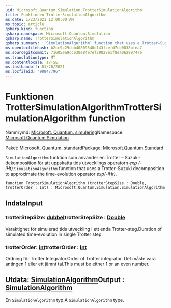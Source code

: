 ```yaml
---
uid: Microsoft.Quantum.Simulation.TrotterSimulationAlgorithm
title: Funktionen TrotterSimulationAlgorithm
ms.date: 1/23/2021 12:00:00 AM
ms.topic: article
qsharp.kind: function
qsharp.namespace: Microsoft.Quantum.Simulation
qsharp.name: TrotterSimulationAlgorithm
qsharp.summary: '`SimulationAlgorithm` function that uses a Trotter–Suzuki decomposition to approximate the time-evolution operator _exp(-iHt)_.'
ms.openlocfilehash: b2cc9c29cbb40809540d143fcefd7cb0838bfea7
ms.sourcegitcommit: 71605ea9cc630e84e7ef29027e1f0ea06299747e
ms.translationtype: MT
ms.contentlocale: sv-SE
ms.lasthandoff: 01/26/2021
ms.locfileid: "98847796"
---
```

# <a name="trottersimulationalgorithm-function"></a><span data-ttu-id="d3f29-102">Funktionen TrotterSimulationAlgorithm</span><span class="sxs-lookup"><span data-stu-id="d3f29-102">TrotterSimulationAlgorithm function</span></span>

<span data-ttu-id="d3f29-103">Namnrymd: [Microsoft. Quantum. simulering](xref:Microsoft.Quantum.Simulation)</span><span class="sxs-lookup"><span data-stu-id="d3f29-103">Namespace: [Microsoft.Quantum.Simulation](xref:Microsoft.Quantum.Simulation)</span></span>

<span data-ttu-id="d3f29-104">Paket: [Microsoft. Quantum. standard](https://nuget.org/packages/Microsoft.Quantum.Standard)</span><span class="sxs-lookup"><span data-stu-id="d3f29-104">Package: [Microsoft.Quantum.Standard](https://nuget.org/packages/Microsoft.Quantum.Standard)</span></span>


<span data-ttu-id="d3f29-105">`SimulationAlgorithm` funktion som använder en Trotter – Suzuki-dekomposition för att uppskatta tids utvecklings operatorn _exp (-iHt)_.</span><span class="sxs-lookup"><span data-stu-id="d3f29-105">`SimulationAlgorithm` function that uses a Trotter–Suzuki decomposition to approximate the time-evolution operator _exp(-iHt)_.</span></span>

```qsharp
function TrotterSimulationAlgorithm (trotterStepSize : Double, trotterOrder : Int) : Microsoft.Quantum.Simulation.SimulationAlgorithm
```


## <a name="input"></a><span data-ttu-id="d3f29-106">Indata</span><span class="sxs-lookup"><span data-stu-id="d3f29-106">Input</span></span>

### <a name="trotterstepsize--double"></a><span data-ttu-id="d3f29-107">trotterStepSize: [dubbel](xref:microsoft.quantum.lang-ref.double)</span><span class="sxs-lookup"><span data-stu-id="d3f29-107">trotterStepSize : [Double](xref:microsoft.quantum.lang-ref.double)</span></span>

<span data-ttu-id="d3f29-108">Varaktighet för simulerad tids utveckling i ett enda Trotter-steg.</span><span class="sxs-lookup"><span data-stu-id="d3f29-108">Duration of simulated time-evolution in single Trotter step.</span></span>


### <a name="trotterorder--int"></a><span data-ttu-id="d3f29-109">trotterOrder: [int](xref:microsoft.quantum.lang-ref.int)</span><span class="sxs-lookup"><span data-stu-id="d3f29-109">trotterOrder : [Int](xref:microsoft.quantum.lang-ref.int)</span></span>

<span data-ttu-id="d3f29-110">Ordning för Trotter Integrator.</span><span class="sxs-lookup"><span data-stu-id="d3f29-110">Order of Trotter integrator.</span></span> <span data-ttu-id="d3f29-111">Det måste vara antingen 1 eller ett jämnt tal.</span><span class="sxs-lookup"><span data-stu-id="d3f29-111">This must be either 1 or an even number.</span></span>



## <a name="output--simulationalgorithm"></a><span data-ttu-id="d3f29-112">Utdata: [SimulationAlgorithm](xref:Microsoft.Quantum.Simulation.SimulationAlgorithm)</span><span class="sxs-lookup"><span data-stu-id="d3f29-112">Output : [SimulationAlgorithm](xref:Microsoft.Quantum.Simulation.SimulationAlgorithm)</span></span>

<span data-ttu-id="d3f29-113">En `SimulationAlgorithm` typ.</span><span class="sxs-lookup"><span data-stu-id="d3f29-113">A `SimulationAlgorithm` type.</span></span>